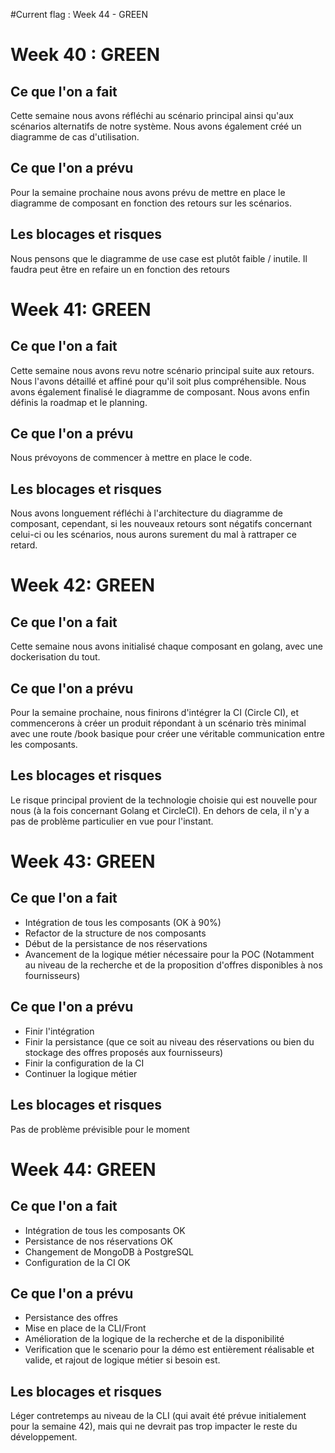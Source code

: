 #Current flag : Week 44 - GREEN

# Week 40 : GREEN

## Ce que l'on a fait
Cette semaine nous avons réfléchi au scénario principal ainsi qu'aux scénarios alternatifs de notre système. Nous avons également créé un diagramme de cas d'utilisation.

## Ce que l'on a prévu
Pour la semaine prochaine nous avons prévu de mettre en place le diagramme de composant en fonction des retours sur les scénarios. 

## Les blocages et risques
Nous pensons que le diagramme de use case est plutôt faible / inutile. Il faudra peut être en refaire un en fonction des retours

# Week 41: GREEN

## Ce que l'on a fait
Cette semaine nous avons revu notre scénario principal suite aux retours. Nous l'avons détaillé et affiné pour qu'il soit plus compréhensible. Nous avons également finalisé le diagramme de composant. Nous avons enfin définis la roadmap et le planning.

## Ce que l'on a prévu
Nous prévoyons de commencer à mettre en place le code.

## Les blocages et risques
Nous avons longuement réfléchi à l'architecture du diagramme de composant, cependant, si les nouveaux retours sont négatifs concernant celui-ci ou les scénarios, nous aurons surement du mal à rattraper ce retard.

# Week 42: GREEN

## Ce que l'on a fait

Cette semaine nous avons initialisé chaque composant en golang, avec une dockerisation du tout.

## Ce que l'on a prévu

Pour la semaine prochaine, nous finirons d'intégrer la CI (Circle CI), et commencerons à créer un produit répondant à un scénario très minimal avec une route /book basique pour créer une véritable communication entre les composants.

## Les blocages et risques

Le risque principal provient de la technologie choisie qui est nouvelle pour nous (à la fois concernant Golang et CircleCI). En dehors de cela, il n'y a pas de problème particulier en vue pour l'instant.

# Week 43: GREEN

## Ce que l'on a fait

- Intégration de tous les composants (OK à 90%)
- Refactor de la structure de nos composants
- Début de la persistance de nos réservations
- Avancement de la logique métier nécessaire pour la POC (Notamment au niveau de la recherche et de la proposition d'offres disponibles à nos fournisseurs)
 
## Ce que l'on a prévu

- Finir l'intégration
- Finir la persistance (que ce soit au niveau des réservations ou bien du stockage des offres proposés aux fournisseurs)
- Finir la configuration de la CI 
- Continuer la logique métier

## Les blocages et risques

Pas de problème prévisible pour le moment


# Week 44: GREEN

## Ce que l'on a fait

- Intégration de tous les composants OK
- Persistance de nos réservations OK
- Changement de MongoDB à PostgreSQL
- Configuration de la CI OK
 
## Ce que l'on a prévu

- Persistance des offres
- Mise en place de la CLI/Front
- Amélioration de la logique de la recherche et de la disponibilité
- Verification que le scenario pour la démo est entièrement réalisable et valide, et rajout de logique métier si besoin est.

## Les blocages et risques

Léger contretemps au niveau de la CLI (qui avait été prévue initialement pour la semaine 42), mais qui ne devrait pas trop impacter le reste du développement.